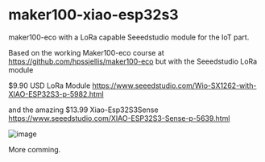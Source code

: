 # maker100-xiao-esp32s3
maker100-eco with a LoRa capable Seeedstudio module for the IoT part.


Based on the working Maker100-eco course at https://github.com/hpssjellis/maker100-eco but with the Seeedstudio LoRa module


$9.90 USD LoRa Module https://www.seeedstudio.com/Wio-SX1262-with-XIAO-ESP32S3-p-5982.html

and the amazing $13.99 Xiao-Esp32S3Sense   https://www.seeedstudio.com/XIAO-ESP32S3-Sense-p-5639.html

![image](https://github.com/user-attachments/assets/5bb9f204-d206-43c6-a4c4-84933e369dcf)


More comming.
